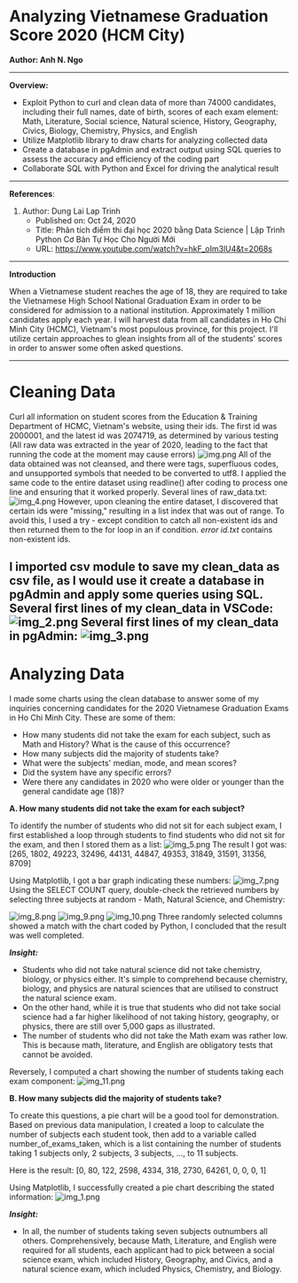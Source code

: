 # Analyzing Vietnamese Graduation Score 2020 (HCM City)

**Author: Anh N. Ngo**

---
**Overview:**
- Exploit Python to curl and clean data of more than 74000 candidates, including their full names, date of birth, scores of each exam element: Math, Literature, Social science, Natural science, History, Geography, Civics, Biology, Chemistry, Physics, and English
- Utilize Matplotlib library to draw charts for analyzing collected data
- Create a database in pgAdmin and extract output using SQL queries to assess the accuracy and efficiency of the coding part
- Collaborate SQL with Python and Excel for driving the analytical result
---
**References**:
1. Author: Dung Lai Lap Trinh
   - Published on: Oct 24, 2020
   - Title: Phân tích điểm thi đại học 2020 bằng Data Science | Lập Trình Python Cơ Bản Tự Học Cho Người Mới
   - URL: https://www.youtube.com/watch?v=hkF_oIm3lU4&t=2068s
---
**Introduction**

When a Vietnamese student reaches the age of 18, they are required to take the Vietnamese High School National Graduation Exam in order to be considered for admission to a national institution. Approximately 1 million candidates apply each year. I will harvest data from all candidates in Ho Chi Minh City (HCMC), Vietnam's most populous province, for this project. I'll utilize certain approaches to glean insights from all of the students' scores in order to answer some often asked questions.

---
# Cleaning Data
Curl all information on student scores from the Education & Training Department of HCMC, Vietnam's website, using their ids.
The first id was 2000001, and the latest id was 2074719, as determined by various testing (All raw data was extracted in the year of 2020, leading to the fact that running the code at the moment may cause errors)
![img.png](Images/img.png)
All of the data obtained was not cleansed, and there were tags, superfluous codes, and unsupported symbols that needed to be converted to utf8.
I applied the same code to the entire dataset using readline() after coding to process one line and ensuring that it worked properly. Several lines of raw_data.txt:
![img_4.png](Images/img_4.png)
However, upon cleaning the entire dataset, I discovered that certain ids were "missing," resulting in a list index that was out of range. To avoid this, I used a try - except condition to catch all non-existent ids and then returned them to the for loop in an if condition. *error id.txt* contains non-existent ids.

I imported csv module to save my clean_data as csv file, as I would use it create a database in pgAdmin and apply some queries using SQL.
Several first lines of my clean_data in VSCode:
![img_2.png](Images/img_2.png)
Several first lines of my clean_data in pgAdmin:
![img_3.png](Images/img_3.png)
---
# Analyzing Data
I made some charts using the clean database to answer some of my inquiries concerning candidates for the 2020 Vietnamese Graduation Exams in Ho Chi Minh City. These are some of them:
- How many students did not take the exam for each subject, such as Math and History? What is the cause of this occurrence?
- How many subjects did the majority of students take?
- What were the subjects' median, mode, and mean scores?
- Did the system have any specific errors?
- Were there any candidates in 2020 who were older or younger than the general candidate age (18)?

**A. How many students did not take the exam for each subject?**

To identify the number of students who did not sit for each subject exam, I first established a loop through students to find students who did not sit for the exam, and then I stored them as a list:
![img_5.png](Images/img_5.png)
The result I got was:
[265, 1802, 49223, 32496, 44131, 44847, 49353, 31849, 31591, 31356, 8709]

Using Matplotlib, I got a bar graph indicating these numbers:
![img_7.png](Images/img_7.png)
Using the SELECT COUNT query, double-check the retrieved numbers by selecting three subjects at random - Math, Natural Science, and Chemistry:

![img_8.png](Images/img_8.png)
![img_9.png](Images/img_9.png)
![img_10.png](Images/img_10.png)
Three randomly selected columns showed a match with the chart coded by Python, I concluded that the result was well completed.

***Insight:***
- Students who did not take natural science did not take chemistry, biology, or physics either. It's simple to comprehend because chemistry, biology, and physics are natural sciences that are utilised to construct the natural science exam.
- On the other hand, while it is true that students who did not take social science had a far higher likelihood of not taking history, geography, or physics, there are still over 5,000 gaps as illustrated.
- The number of students who did not take the Math exam was rather low. This is because math, literature, and English are obligatory tests that cannot be avoided.

Reversely, I computed a chart showing the number of students taking each exam component:
![img_11.png](Images/img_11.png)

**B. How many subjects did the majority of students take?**

To create this questions, a pie chart will be a good tool for demonstration. Based on previous data manipulation, I created a loop to calculate the number of subjects each student took, then add to a variable called number_of_exams_taken, which is a list containing the number of students taking 1 subjects only, 2 subjects, 3 subjects, ..., to 11 subjects.

Here is the result: [0, 80, 122, 2598, 4334, 318, 2730, 64261, 0, 0, 0, 1]

Using Matplotlib, I successfully created a pie chart describing the stated information:
![img_1.png](img_1.png)

***Insight:***
- In all, the number of students taking seven subjects outnumbers all others. Comprehensively, because Math, Literature, and English were required for all students, each applicant had to pick between a social science exam, which included History, Geography, and Civics, and a natural science exam, which included Physics, Chemistry, and Biology.